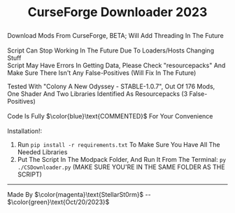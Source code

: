 # <p align="center">CurseForge Downloader 2023</p>
Download Mods From CurseForge, BETA; Will Add Threading In The Future
<br>
<br>
Script Can Stop Working In The Future Due To Loaders/Hosts Changing Stuff
<br>
Script May Have Errors In Getting Data, Please Check \"resourcepacks\" And Make Sure There Isn't Any False-Positives (Will Fix In The Future)

Tested With "Colony A New Odyssey - STABLE-1.0.7", Out Of 176 Mods, One Shader And Two Libraries Identified As Resourcepacks (3 False-Positives)
<br>
<br>
Code Is Fully $\color{blue}\text{COMMENTED}$ For Your Convenience
<br>
<br>
Installation!:

1. Run `pip install -r requirements.txt` To Make Sure You Have All The Needed Libraries
2. Put The Script In The Modpack Folder, And Run It From The Terminal: `py ./CSDownloader.py` (MAKE SURE YOU'RE IN THE SAME FOLDER AS THE SCRIPT)

---
Made By $\color{magenta}\text{StellarSt0rm}$ -- $\color{green}\text{Oct/20/2023}$

